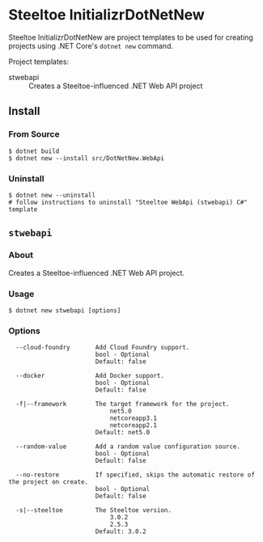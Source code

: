 # Steeltoe InitializrDotNetNew

Steeltoe InitializrDotNetNew are project templates to be used for creating projects using .NET Core's `dotnet new`
command.

Project templates:
<dl>
  <dt>stwebapi</dt>
  <dd>Creates a Steeltoe-influenced .NET Web API project</dd>
</dl>

## Install

### From Source

```
$ dotnet build
$ dotnet new --install src/DotNetNew.WebApi
```

### Uninstall

```
$ dotnet new --uninstall
# follow instructions to uninstall "Steeltoe WebApi (stwebapi) C#" template
```


## `stwebapi`

### About

Creates a Steeltoe-influenced .NET Web API project.

### Usage

```
$ dotnet new stwebapi [options]
```

### Options

```
  --cloud-foundry       Add Cloud Foundry support.
                        bool - Optional
                        Default: false

  --docker              Add Docker support.
                        bool - Optional
                        Default: false

  -f|--framework        The target framework for the project.
                            net5.0
                            netcoreapp3.1
                            netcoreapp2.1
                        Default: net5.0

  --random-value        Add a random value configuration source.
                        bool - Optional
                        Default: false

  --no-restore          If specified, skips the automatic restore of the project on create.
                        bool - Optional
                        Default: false

  -s|--steeltoe         The Steeltoe version.
                            3.0.2
                            2.5.3
                        Default: 3.0.2
```


